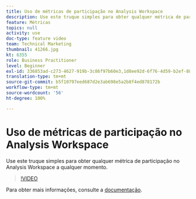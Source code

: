 ```yaml
---
title: Uso de métricas de participação no Analysis Workspace
description: Use este truque simples para obter qualquer métrica de participação no Analysis Workspace a qualquer momento.
feature: Métricas
topics: null
activity: use
doc-type: feature video
team: Technical Marketing
thumbnail: 41266.jpg
kt: 6355
role: Business Practitioner
level: Beginner
exl-id: 336853ad-c273-4627-919b-3c86f97b60e3,1d8ee92d-6f76-4d59-b2ef-8829b03c2027,1d8ee92d-6f76-4d59-b2ef-8829b03c2027,336853ad-c273-4627-919b-3c86f97b60e3
translation-type: tm+mt
source-git-commit: b5f10797eed687d2e3ab698e5a2b8f4ed878172b
workflow-type: tm+mt
source-wordcount: '56'
ht-degree: 100%

---
```


# Uso de métricas de participação no Analysis Workspace

Use este truque simples para obter qualquer métrica de participação no Analysis Workspace a qualquer momento.

>[!VIDEO](https://video.tv.adobe.com/v/41266/?quality=12&learn=on)

Para obter mais informações, consulte a [documentação](https://docs.adobe.com/content/help/pt-BR/analytics/components/calculated-metrics/calcmetric-workflow/participation-metric.html).
